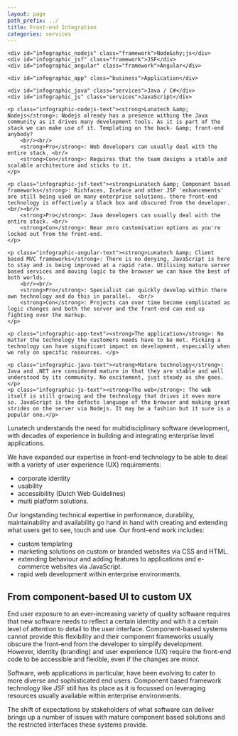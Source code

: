 ```yaml
---
layout: page
path_prefix: ../
title: Front-end Integration
categories: services
---
```


<section class="infographic">

    <div id="infographic_nodejs" class="framework">Node&shy;js</div>
    <div id="infographic_jsf" class="framework">JSF</div>
    <div id="infographic_angular" class="framework">Angular</div>

    <div id="infographic_app" class="business">Application</div>

    <div id="infographic_java" class="services">Java / C#</div>
    <div id="infographic_js" class="services">JavaScript</div>

    <p class="infographic-nodejs-text"><strong>Lunatech &amp; Nodejs</strong>: Nodejs already has a presence withing the Java community as it drives many development tools. As it is part of the stack we can make use of it. Templating on the back- &amp; front-end anybody?
        <br/><br/>
        <strong>Pro</strong>: Web developers can usually deal with the entire stack. <br/>
        <strong>Con</strong>: Requires that the team designs a stable and scalable architecture and sticks to it.
    </p>

    <p class="infographic-jsf-text"><strong>Lunatech &amp; Componant based frameworks</strong>: Richfaces, Iceface and other JSF 'enhancements' are still being used on many enterprise solutions. there front-end technology is effectively a black box and obscured from the developer.<br/><br/>
        <strong>Pro</strong>: Java developers can usually deal with the entire stack. <br/>
        <strong>Con</strong>: Near zero customisation options as you're locked out from the front-end.
    </p>

    <p class="infographic-angular-text"><strong>Lunatech &amp; Client based MVC frameworks</strong>: There is no denying, JavaScript is here to stay and is being improved at a rapid rate. Utilising mature server based services and moving logic to the browser we can have the best of both worlds.
        <br/><br/>
        <strong>Pro</strong>: Specialist can quickly develop within there own technology and do this in parallel.  <br/>
        <strong>Con</strong>: Projects can over time become complicated as logic changes and both the server and the front-end can end up fighting over the markup.
    </p>

    <p class="infographic-app-text"><strong>The application</strong>: No matter the technology the customers needs have to be met. Picking a technology can have significant impact on development, especially when we rely on specific resources. </p>

    <p class="infographic-java-text"><strong>Mature technology</strong>: Java and .NET are considered mature in that they are stable and well understood by its community. No excitement, just steady as she goes. </p>
    <p class="infographic-js-text"><strong>The web</strong>: The web itself is still growing and the technology that drives it even more so. JavaScript is the defacto language of the browser and making great strides on the server via Nodejs. It may be a fashion but it sure is a popular one.</p>

</section>

Lunatech understands the need for multidisciplinary software development, with decades of experience in building and integrating enterprise level applications.

We have expanded our expertise in front-end technology to be able to deal with a variety of user experience (UX) requirements:

* corporate identity
* usability
* accessibility (Dutch Web Guidelines)
* multi platform solutions.

Our longstanding technical expertise in performance, durability, maintainability and availability go hand in hand with creating and extending what users get to see, touch and use. Our front-end work includes:

* custom templating
* marketing solutions on custom or branded websites via CSS and HTML.
* extending behaviour and adding features to applications and e-commerce websites via JavaScript.
* rapid web development within enterprise environments.


## From component-based UI to custom UX

End user exposure to an ever-increasing variety of quality software requires that new software needs to reflect a certain identity and with it a certain level of attention to detail to the user interface. Component-based systems cannot provide this flexibility and their component frameworks usually obscure the front-end from the developer to simplify development. However, identity (branding) and user experience (UX) require the front-end code to be accessible and flexible, even if the changes are minor.

Software, web applications in particular, have been evolving to cater to more diverse and sophisticated end users. Component based framework technology like JSF still has its place as it is focussed on leveraging resources usually available within enterprise environments. 

The shift of expectations by stakeholders of what software can deliver brings up a number of issues with mature component based solutions and the restricted interfaces these systems provide.